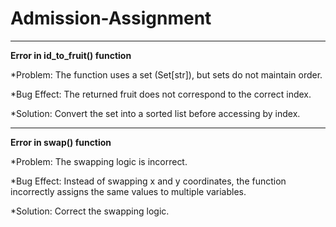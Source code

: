 # Admission-Assignment
******************************************************************************
**Error in id_to_fruit() function**

*Problem: The function uses a set (Set[str]), but sets do not maintain order.

*Bug Effect: The returned fruit does not correspond to the correct index.

*Solution: Convert the set into a sorted list before accessing by index.

*****************************************************************************
**Error in swap() function**

*Problem: The swapping logic is incorrect.

*Bug Effect: Instead of swapping x and y coordinates, the function incorrectly assigns the same values to multiple variables.

*Solution: Correct the swapping logic.

